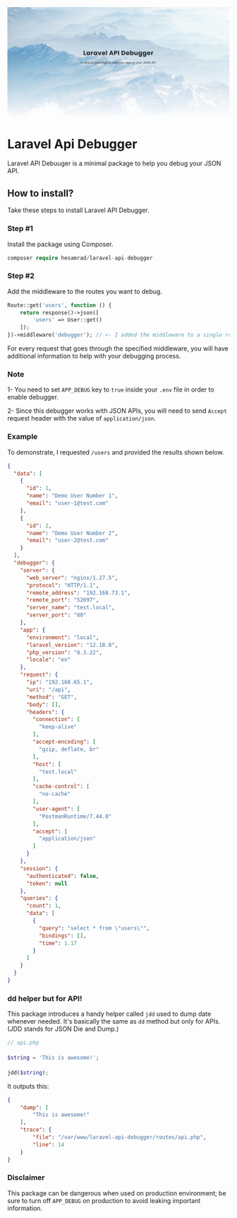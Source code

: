 ![Api Debugger Cover](https://raw.githubusercontent.com/hesamzakerirad/laravel-api-debugger/master/media/Cover.PNG "Api Debugger Cover")

# Laravel Api Debugger

Laravel API Debuuger is a minimal package to help you debug your JSON API.

## How to install?

Take these steps to install Laravel API Debugger.

### Step #1

Install the package using Composer.

```php
composer require hesamrad/laravel-api-debugger
```

### Step #2

Add the middleware to the routes you want to debug.

```php
Route::get('users', function () {
    return response()->json([
        'users' => User::get()
    ]);
})->middleware('debugger'); // <- I added the middleware to a single route for testing.
```

For every request that goes through the specified middleware, you will have additional information to help with your debugging process.

### Note 
1- You need to set `APP_DEBUG` key to `true` inside your `.env` file in order to enable debugger.

2- Since this debugger works with JSON APIs, you will need to send `Accept` request header with the value of `application/json`.

### Example

To demonstrate, I requested `/users` and provided the results shown below.

```json
{
  "data": [
    {
      "id": 1,
      "name": "Demo User Number 1",
      "email": "user-1@test.com"
    },
    {
      "id": 2,
      "name": "Demo User Number 2",
      "email": "user-2@test.com"
    }
  ],
  "debugger": {
    "server": {
      "web_server": "nginx/1.27.5",
      "protocol": "HTTP/1.1",
      "remote_address": "192.168.73.1",
      "remote_port": "52697",
      "server_name": "test.local",
      "server_port": "80"
    },
    "app": {
      "environment": "local",
      "laravel_version": "12.18.0",
      "php_version": "8.3.22",
      "locale": "en"
    },
    "request": {
      "ip": "192.168.65.1",
      "uri": "/api",
      "method": "GET",
      "body": [],
      "headers": {
        "connection": [
          "keep-alive"
        ],
        "accept-encoding": [
          "gzip, deflate, br"
        ],
        "host": [
          "test.local"
        ],
        "cache-control": [
          "no-cache"
        ],
        "user-agent": [
          "PostmanRuntime/7.44.0"
        ],
        "accept": [
          "application/json"
        ]
      }
    },
    "session": {
      "authenticated": false,
      "token": null
    },
    "queries": {
      "count": 1,
      "data": [
        {
          "query": "select * from \"users\"",
          "bindings": [],
          "time": 1.17
        }
      ]
    }
  }
}
```

### dd helper but for API!

This package introduces a handy helper called `jdd` used to dump date whenever needed. It's basically the same as `dd` method but only for APIs. (JDD stands for JSON Die and Dump.)

```php
// api.php

$string = 'This is awesome!';

jdd($string);
```

It outputs this:

```json
{
    "dump": [
        "This is awesome!"
    ],
    "trace": {
        "file": "/var/www/laravel-api-debugger/routes/api.php",
        "line": 14
    }
}
```

### Disclaimer

This package can be dangerous when used on production environment; be sure to turn off `APP_DEBUG` on production to avoid leaking important information.
